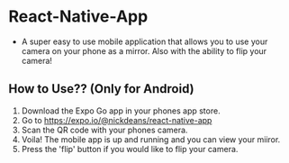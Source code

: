 # React-Native-App
- A super easy to use mobile application that allows you to use your camera on your phone as a mirror. Also with the ability to flip your camera!

## How to Use?? (Only for Android)
1. Download the Expo Go app in your phones app store.
1. Go to https://expo.io/@nickdeans/react-native-app
2. Scan the QR code with your phones camera.
3. Voila! The mobile app is up and running and you can view your miiror.
4. Press the 'flip' button if you would like to flip your camera.